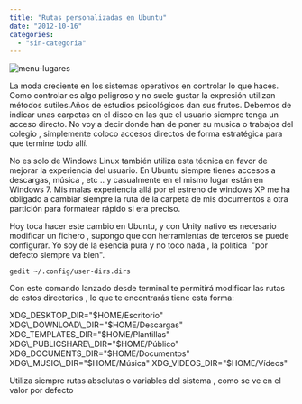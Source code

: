 ```yaml
---
title: "Rutas personalizadas en Ubuntu"
date: "2012-10-16"
categories: 
  - "sin-categoria"
---
```


![menu-lugares](images/7921894824_a0d749b7bd.jpg)

La moda creciente en los sistemas operativos en controlar lo que haces. Como controlar es algo peligroso y no suele gustar la expresión utilizan métodos sutiles.Años de estudios psicológicos dan sus frutos. Debemos de indicar unas carpetas en el disco en las que el usuario siempre tenga un acceso directo. No voy a decir donde han de poner su musica o trabajos del colegio , simplemente coloco accesos directos de forma estratégica para que termine todo allí.

No es solo de Windows Linux también utiliza esta técnica en favor de mejorar la experiencia del usuario. En Ubuntu siempre tienes accesos a descargas, música , etc .. y casualmente en el mismo lugar están en Windows 7. Mis malas experiencia allá por el estreno de windows XP me ha obligado a cambiar siempre la ruta de la carpeta de mis documentos a otra partición para formatear rápido si era preciso.

Hoy toca hacer este cambio en Ubuntu, y con Unity nativo es necesario modificar un fichero , supongo que con herramientas de terceros se puede configurar. Yo soy de la esencia pura y no toco nada , la política  "por defecto siempre va bien".

`gedit ~/.config/user-dirs.dirs`

Con este comando lanzado desde terminal te permitirá modificar las rutas de estos directorios , lo que te encontrarás tiene esta forma:

XDG\_DESKTOP\_DIR="$HOME/Escritorio"
XDG\_DOWNLOAD\_DIR="$HOME/Descargas"
XDG\_TEMPLATES\_DIR="$HOME/Plantillas"
XDG\_PUBLICSHARE\_DIR="$HOME/Público"
XDG\_DOCUMENTS\_DIR="$HOME/Documentos"
XDG\_MUSIC\_DIR="$HOME/Música"
XDG\_VIDEOS\_DIR="$HOME/Vídeos"

Utiliza siempre rutas absolutas o variables del sistema , como se ve en el valor por defecto
